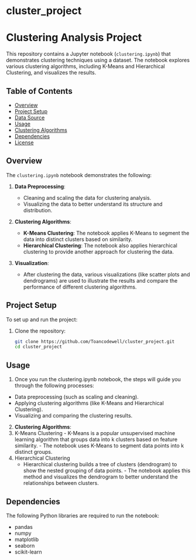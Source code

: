 # cluster_project
# Clustering Analysis Project

This repository contains a Jupyter notebook (`clustering.ipynb`) that demonstrates clustering techniques using a dataset. The notebook explores various clustering algorithms, including K-Means and Hierarchical Clustering, and visualizes the results.

## Table of Contents

- [Overview](#overview)
- [Project Setup](#project-setup)
- [Data Source](#data-source)
- [Usage](#usage)
- [Clustering Algorithms](#clustering-algorithms)
- [Dependencies](#dependencies)
- [License](#license)

## Overview

The `clustering.ipynb` notebook demonstrates the following:

1. **Data Preprocessing**:
   - Cleaning and scaling the data for clustering analysis.
   - Visualizing the data to better understand its structure and distribution.

2. **Clustering Algorithms**:
   - **K-Means Clustering**: The notebook applies K-Means to segment the data into distinct clusters based on similarity.
   - **Hierarchical Clustering**: The notebook also applies hierarchical clustering to provide another approach for clustering the data.

3. **Visualization**:
   - After clustering the data, various visualizations (like scatter plots and dendrograms) are used to illustrate the results and compare the performance of different clustering algorithms.

## Project Setup

To set up and run the project:

1. Clone the repository:
   ```bash
   git clone https://github.com/Toancodewell/cluster_project.git
   cd cluster_project
## Usage
1. Once you run the clustering.ipynb notebook, the steps will guide you through the following processes:
- Data preprocessing (such as scaling and cleaning).
- Applying clustering algorithms (like K-Means and Hierarchical Clustering).
- Visualizing and comparing the clustering results.
2. **Clustering Algorithms**:
  1. K-Means Clustering
    - K-Means is a popular unsupervised machine learning algorithm that groups data into k clusters based on feature similarity.
    - The notebook uses K-Means to segment data points into k distinct groups.
  2. Hierarchical Clustering
     - Hierarchical clustering builds a tree of clusters (dendrogram) to show the nested grouping of data points.
    - The notebook applies this method and visualizes the dendrogram to better understand the relationships between clusters.
## Dependencies
The following Python libraries are required to run the notebook:
- pandas
- numpy
- matplotlib
- seaborn
- scikit-learn

